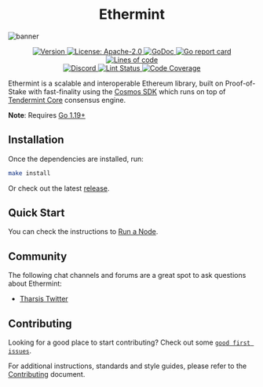 <!--
parent:
  order: false
-->

<div align="center">
  <h1> Ethermint </h1>
</div>

![banner](docs/ethermint.jpg)

<div align="center">
  <a href="https://github.com/Entangle-Protocol/entangle-blockchain/releases/latest">
    <img alt="Version" src="https://img.shields.io/github/tag/tharsis/ethermint.svg" />
  </a>
  <a href="https://github.com/Entangle-Protocol/entangle-blockchain/blob/main/LICENSE">
    <img alt="License: Apache-2.0" src="https://img.shields.io/github/license/tharsis/ethermint.svg" />
  </a>
  <a href="https://pkg.go.dev/github.com/Entangle-Protocol/entangle-blockchain">
    <img alt="GoDoc" src="https://godoc.org/github.com/Entangle-Protocol/entangle-blockchain?status.svg" />
  </a>
  <a href="https://goreportcard.com/report/github.com/Entangle-Protocol/entangle-blockchain">
    <img alt="Go report card" src="https://goreportcard.com/badge/github.com/Entangle-Protocol/entangle-blockchain"/>
  </a>
  <a href="https://bestpractices.coreinfrastructure.org/projects/5018">
    <img alt="Lines of code" src="https://img.shields.io/tokei/lines/github/tharsis/ethermint">
  </a>
</div>
<div align="center">
  <a href="https://discord.gg/trje9XuAmy">
    <img alt="Discord" src="https://img.shields.io/discord/809048090249134080.svg" />
  </a>
  <a href="https://github.com/Entangle-Protocol/entangle-blockchain/actions?query=branch%3Amain+workflow%3ALint">
    <img alt="Lint Status" src="https://github.com/Entangle-Protocol/entangle-blockchain/actions/workflows/lint.yml/badge.svg?branch=main" />
  </a>
  <a href="https://codecov.io/gh/tharsis/ethermint">
    <img alt="Code Coverage" src="https://codecov.io/gh/tharsis/ethermint/branch/main/graph/badge.svg" />
  </a>
</div>

Ethermint is a scalable and interoperable Ethereum library, built on Proof-of-Stake with fast-finality using the [Cosmos SDK](https://github.com/cosmos/cosmos-sdk/) which runs on top of [Tendermint Core](https://github.com/tendermint/tendermint) consensus engine.

**Note**: Requires [Go 1.19+](https://golang.org/dl/)

## Installation

Once the dependencies are installed, run:

```bash
make install
```

Or check out the latest [release](https://github.com/Entangle-Protocol/entangle-blockchain/releases).

## Quick Start

You can check the instructions to [Run a Node](https://entangle-protocol.gitbook.io/welcome/getting-started/infrastructure-guides/run-a-validator-node).

## Community

The following chat channels and forums are a great spot to ask questions about Ethermint:

- [Tharsis Twitter](https://twitter.com/TharsisHQ)

## Contributing

Looking for a good place to start contributing? Check out some [`good first issues`](https://github.com/Entangle-Protocol/entangle-blockchain/issues?q=is%3Aopen+is%3Aissue+label%3A%22good+first+issue%22).

For additional instructions, standards and style guides, please refer to the [Contributing](./CONTRIBUTING.md) document.
